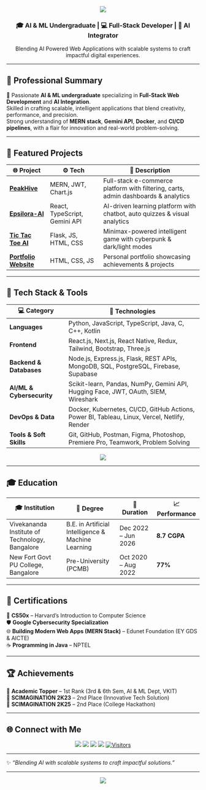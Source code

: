 <!-- Banner -->
<p align="center">
  <img src="https://capsule-render.vercel.app/api?type=waving&color=0:1E90FF,100:00BFFF&height=200&section=header&text=Hi%20👋%20I'm%20CHAMAN%20S&fontSize=40&fontColor=ffffff&animation=fadeIn" />
</p>

<h3 align="center">🎓 AI & ML Undergraduate | 💻 Full-Stack Developer | 🤖 AI Integrator</h3>
<p align="center">Blending AI Powered Web Applications with scalable systems to craft impactful digital experiences.</p>

---

## 🧠 Professional Summary
🚀 Passionate **AI & ML undergraduate** specializing in **Full-Stack Web Development** and **AI Integration**.  
Skilled in crafting scalable, intelligent applications that blend creativity, performance, and precision.  
Strong understanding of **MERN stack**, **Gemini API**, **Docker**, and **CI/CD pipelines**, with a flair for innovation and real-world problem-solving.

---

## 🚀 Featured Projects
| 🌐 Project | ⚙️ Tech | 📖 Description |
|------------|---------|----------------|
| [**PeakHive**](https://peakhive.vercel.app/) | MERN, JWT, Chart.js | Full-stack e-commerce platform with filtering, carts, admin dashboards & analytics |
| [**Epsilora-AI**](http://epsilora.vercel.app/) | React, TypeScript, Gemini API | AI-driven learning platform with chatbot, auto quizzes & visual analytics |
| [**Tic Tac Toe AI**](https://tictactoe-ai-chammy.vercel.app/) | Flask, JS, HTML, CSS | Minimax-powered intelligent game with cyberpunk & dark/light modes |
| [**Portfolio Website**](https://portfolio-chaman.vercel.app/) | HTML, CSS, JS | Personal portfolio showcasing achievements & projects |

---

## 🧩 Tech Stack & Tools
| 💻 Category | 🧠 Technologies |
|-------------|----------------|
| **Languages** | Python, JavaScript, TypeScript, Java, C, C++, Kotlin |
| **Frontend** | React.js, Next.js, React Native, Redux, Tailwind, Bootstrap, Three.js |
| **Backend & Databases** | Node.js, Express.js, Flask, REST APIs, MongoDB, SQL, PostgreSQL, Firebase, Supabase |
| **AI/ML & Cybersecurity** | Scikit-learn, Pandas, NumPy, Gemini API, Hugging Face, JWT, OAuth, SIEM, Wireshark |
| **DevOps & Data** | Docker, Kubernetes, CI/CD, GitHub Actions, Power BI, Tableau, Linux, Vercel, Netlify, Render |
| **Tools & Soft Skills** | Git, GitHub, Postman, Figma, Photoshop, Premiere Pro, Teamwork, Problem Solving |

<p align="center">
<img src="https://skillicons.dev/icons?i=js,java,react,nextjs,nodejs,express,mongodb,html,css,tailwind,git,github,python,tensorflow" />
</p>

---

## 🎓 Education
| 🎓 Institution | 🏫 Degree | 📅 Duration | 📈 Performance |
|----------------|-----------|-------------|----------------|
| Vivekananda Institute of Technology, Bangalore | B.E. in Artificial Intelligence & Machine Learning | Dec 2022 – Jun 2026 | **8.7 CGPA** |
| New Fort Govt PU College, Bangalore | Pre-University (PCMB) | Oct 2020 – Aug 2022 | **77%** |

---
## 🧾 Certifications

📜 **CS50x** – Harvard’s Introduction to Computer Science  
🛡️ **Google Cybersecurity Specialization**  
🌐 **Building Modern Web Apps (MERN Stack)** – Edunet Foundation (EY GDS & AICTE)  
☕ **Programming in Java** – NPTEL  

---

## 🏆 Achievements
🥇 **Academic Topper** – 1st Rank (3rd & 6th Sem, AI & ML Dept, VKIT)  
🥈 **SCIMAGINATION 2K23** – 2nd Place (Innovative Tech Solution)  
🥈 **SCIMAGINATION 2K25** – 2nd Place (College Hackathon)  

---

## 🌐 Connect with Me  
<p align="center">
  <a href="https://linkedin.com/in/chaman2003"><img src="https://img.shields.io/badge/LinkedIn-0A66C2?logo=linkedin&logoColor=white&style=for-the-badge"></a>
  <a href="https://github.com/chaman2003"><img src="https://img.shields.io/badge/GitHub-000?logo=github&logoColor=white&style=for-the-badge"></a>
  <a href="mailto:chamans7952@gmail.com"><img src="https://img.shields.io/badge/Email-D14836?logo=gmail&logoColor=white&style=for-the-badge"></a>
  <a href="https://portfolio-chaman.vercel.app/"><img src="https://img.shields.io/badge/Portfolio-FF7139?logo=firefox&logoColor=white&style=for-the-badge"></a>
  <a href="https://github.com/chaman2003"><img src="https://visitor-badge.laobi.icu/badge?page_id=chaman2003" alt="Visitors"></a>
</p>

---

✨ *“Blending AI with scalable systems to craft impactful solutions.”*

---

<!-- Footer Banner -->
<p align="center">
  <img src="https://capsule-render.vercel.app/api?type=waving&color=0:1E90FF,100:00BFFF&height=100&section=footer"/>
</p>
